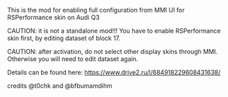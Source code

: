 This is the mod for enabling full configuration from MMI UI for RSPerformance skin on Audi Q3

CAUTION: it is not a standalone mod!!! You have to enable RSPerformance skin first, by editing dataset of block 17.

CAUTION: after activation, do not select other display skins through MMI. Otherwise you will need to edit dataset again.

Details can be found here: https://www.drive2.ru/l/684918229608431638/

credits @t0chk and @bfbumamdihm